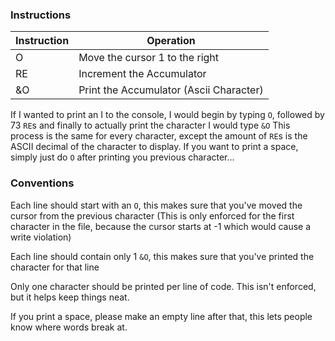 ### Instructions

| Instruction | Operation                               |
| ---         | ---                                     |
| O           | Move the cursor 1 to the right          |
| RE          | Increment the Accumulator               |
| &O          | Print the Accumulator (Ascii Character) |

If I wanted to print an I to the console, I would begin by typing `O`, followed by 73 `RE`s and finally to actually print the character I would type `&O`
This process is the same for every character, except the amount of `RE`s is the ASCII decimal of the character to display.
If you want to print a space, simply just do `O` after printing you previous character... 

### Conventions
Each line should start with an `O`, this makes sure that you've moved the cursor from the previous character (This is only enforced for the first character in the file, because the cursor starts at -1 which would cause a write violation)

Each line should contain only 1 `&O`, this makes sure that you've printed the character for that line

Only one character should be printed per line of code. This isn't enforced, but it helps keep things neat.

If you print a space, please make an empty line after that, this lets people know where words break at.
